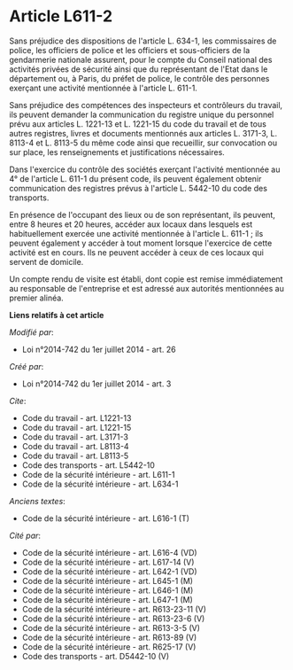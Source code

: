 # Article L611-2

Sans préjudice des dispositions de l'article L. 634-1, les commissaires de police, les officiers de police et les officiers
et sous-officiers de la gendarmerie nationale assurent, pour le compte du Conseil national des activités privées de sécurité
ainsi que du représentant de l'Etat dans le département ou, à Paris, du préfet de police, le contrôle des personnes exerçant
une activité mentionnée à l'article L. 611-1. 

Sans préjudice des compétences des inspecteurs et contrôleurs du travail, ils peuvent demander la communication du registre
unique du personnel prévu aux articles L. 1221-13 et L. 1221-15 du code du travail et de tous autres registres, livres et
documents mentionnés aux articles L. 3171-3, L. 8113-4 et L. 8113-5 du même code ainsi que recueillir, sur convocation ou sur
place, les renseignements et justifications nécessaires. 

Dans l'exercice du contrôle des sociétés exerçant l'activité mentionnée au 4° de l'article L. 611-1 du présent code, ils
peuvent également obtenir communication des registres prévus à l'article L. 5442-10 du code des transports. 

En présence de l'occupant des lieux ou de son représentant, ils peuvent, entre 8 heures et 20 heures, accéder aux locaux dans
lesquels est habituellement exercée une activité mentionnée à l'article L. 611-1 ; ils peuvent également y accéder à tout
moment lorsque l'exercice de cette activité est en cours. Ils ne peuvent accéder à ceux de ces locaux qui servent de
domicile. 

Un compte rendu de visite est établi, dont copie est remise immédiatement au responsable de l'entreprise et est adressé aux
autorités mentionnées au premier alinéa.

**Liens relatifs à cet article**

_Modifié par_:

  - Loi n°2014-742 du 1er juillet 2014 - art. 26

_Créé par_:

  - Loi n°2014-742 du 1er juillet 2014 - art. 3

_Cite_:

  - Code du travail - art. L1221-13
  - Code du travail - art. L1221-15
  - Code du travail - art. L3171-3
  - Code du travail - art. L8113-4
  - Code du travail - art. L8113-5
  - Code des transports - art. L5442-10
  - Code de la sécurité intérieure - art. L611-1
  - Code de la sécurité intérieure - art. L634-1

_Anciens textes_:

  - Code de la sécurité intérieure - art. L616-1 (T)

_Cité par_:

  - Code de la sécurité intérieure - art. L616-4 (VD)
  - Code de la sécurité intérieure - art. L617-14 (V)
  - Code de la sécurité intérieure - art. L642-1 (VD)
  - Code de la sécurité intérieure - art. L645-1 (M)
  - Code de la sécurité intérieure - art. L646-1 (M)
  - Code de la sécurité intérieure - art. L647-1 (M)
  - Code de la sécurité intérieure - art. R613-23-11 (V)
  - Code de la sécurité intérieure - art. R613-23-6 (V)
  - Code de la sécurité intérieure - art. R613-3-5 (V)
  - Code de la sécurité intérieure - art. R613-89 (V)
  - Code de la sécurité intérieure - art. R625-17 (V)
  - Code des transports - art. D5442-10 (V)

